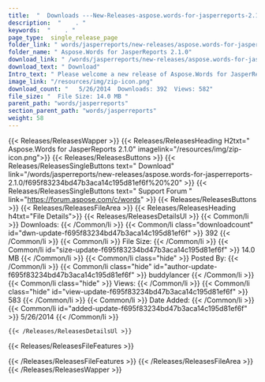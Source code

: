 ```yaml
---
title:  "  Downloads ---New-Releases-aspose.words-for-jasperreports-2.1.0 . " 
description:  "    . " 
keywords:  "    . " 
page_type:  single_release_page
folder_link: " words/jasperreports/new-releases/aspose.words-for-jasperreports-2.1.0/"
folder_name: " Aspose.Words for JasperReports 2.1.0"
download_link: " /words/jasperreports/new-releases/aspose.words-for-jasperreports-2.1.0/f695f83234bd47b3aca14c195d81ef6f"
download_text: " Download"
Intro_text: " Please welcome a new release of Aspose.Words for JasperReports.Important noteSta..."
image_link: "/resources/img/zip-icon.png"
download_count: "   5/26/2014  Downloads: 392  Views: 582"
file_size: "  File Size: 14.0 MB "
parent_path: "words/jasperreports"
section_parent_path: "words/jasperreports"
weight: 58 
---
```


{{< Releases/ReleasesWapper >}}
  {{< Releases/ReleasesHeading H2txt=" Aspose.Words for JasperReports 2.1.0" imagelink="/resources/img/zip-icon.png">}}
  {{< Releases/ReleasesButtons >}}
    {{< Releases/ReleasesSingleButtons text=" Download" link="/words/jasperreports/new-releases/aspose.words-for-jasperreports-2.1.0/f695f83234bd47b3aca14c195d81ef6f%20%20" >}}
    {{< Releases/ReleasesSingleButtons text=" Support Forum " link="https://forum.aspose.com/c/words" >}}
  {{< Releases/ReleasesButtons >}}
  {{< Releases/ReleasesFileArea >}}
    {{< Releases/ReleasesHeading h4txt="File Details">}}
    {{< Releases/ReleasesDetailsUl >}}
            {{< Common/li  >}} Downloads: {{< /Common/li >}} 
      {{< Common/li class="downloadcount" id="dwn-update-f695f83234bd47b3aca14c195d81ef6f" >}} 392 {{< /Common/li >}} 
      {{< Common/li  >}} File Size: {{< /Common/li >}} 
      {{< Common/li id="size-update-f695f83234bd47b3aca14c195d81ef6f" >}} 14.0 MB {{< /Common/li >}} 
      {{< Common/li  class="hide" >}} Posted By: {{< /Common/li >}} 
      {{< Common/li class="hide" id="author-update-f695f83234bd47b3aca14c195d81ef6f" >}} buddylancer {{< /Common/li >}} 
      {{< Common/li class="hide"  >}} Views: {{< /Common/li >}} 
      {{< Common/li class="hide" id="view-update-f695f83234bd47b3aca14c195d81ef6f" >}} 583 {{< /Common/li >}} 
      {{< Common/li  >}} Date Added: {{< /Common/li >}} 
      {{< Common/li id="added-update-f695f83234bd47b3aca14c195d81ef6f" >}} 5/26/2014 {{< /Common/li >}} 

    {{< /Releases/ReleasesDetailsUl >}}

  {{< Releases/ReleasesFileFeatures >}}
      
  {{< /Releases/ReleasesFileFeatures >}}
 {{< /Releases/ReleasesFileArea >}}
{{< /Releases/ReleasesWapper >}}


